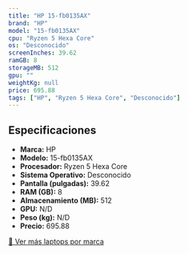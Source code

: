 ```yaml
---
title: "HP 15-fb0135AX"
brand: "HP"
model: "15-fb0135AX"
cpu: "Ryzen 5 Hexa Core"
os: "Desconocido"
screenInches: 39.62
ramGB: 8
storageMB: 512
gpu: ""
weightKg: null
price: 695.88
tags: ["HP", "Ryzen 5 Hexa Core", "Desconocido"]
---
```

## Especificaciones

- **Marca:** HP
- **Modelo:** 15-fb0135AX
- **Procesador:** Ryzen 5 Hexa Core
- **Sistema Operativo:** Desconocido
- **Pantalla (pulgadas):** 39.62
- **RAM (GB):** 8
- **Almacenamiento (MB):** 512
- **GPU:** N/D
- **Peso (kg):** N/D
- **Precio:** 695.88

[:rocket: Ver más laptops por marca](/brand/hp)
